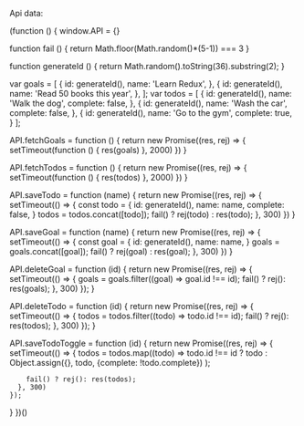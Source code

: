 Api data:

(function () {
window.API = {}

function fail () {
return Math.floor(Math.random()\*(5-1)) === 3
}

function generateId () {
return Math.random().toString(36).substring(2);
}

var goals = [
{
id: generateId(),
name: 'Learn Redux',
},
{
id: generateId(),
name: 'Read 50 books this year',
},
];
var todos = [
{
id: generateId(),
name: 'Walk the dog',
complete: false,
},
{
id: generateId(),
name: 'Wash the car',
complete: false,
},
{
id: generateId(),
name: 'Go to the gym',
complete: true,
}
];

API.fetchGoals = function () {
return new Promise((res, rej) => {
setTimeout(function () {
res(goals)
}, 2000)
})
}

API.fetchTodos = function () {
return new Promise((res, rej) => {
setTimeout(function () {
res(todos)
}, 2000)
})
}

API.saveTodo = function (name) {
return new Promise((res, rej) => {
setTimeout(() => {
const todo = {
id: generateId(),
name: name,
complete: false,
}
todos = todos.concat([todo]);
fail() ? rej(todo) : res(todo);
}, 300)
})
}

API.saveGoal = function (name) {
return new Promise((res, rej) => {
setTimeout(() => {
const goal = {
id: generateId(),
name: name,
}
goals = goals.concat([goal]);
fail() ? rej(goal) : res(goal);
}, 300)
})
}

API.deleteGoal = function (id) {
return new Promise((res, rej) => {
setTimeout(() => {
goals = goals.filter((goal) => goal.id !== id);
fail() ? rej(): res(goals);
}, 300)
});
}

API.deleteTodo = function (id) {
return new Promise((res, rej) => {
setTimeout(() => {
todos = todos.filter((todo) => todo.id !== id);
fail() ? rej(): res(todos);
}, 300)
});
}

API.saveTodoToggle = function (id) {
return new Promise((res, rej) => {
setTimeout(() => {
todos = todos.map((todo) => todo.id !== id ? todo :
Object.assign({}, todo, {complete: !todo.complete})
);

        fail() ? rej(): res(todos);
      }, 300)
    });

}
})()
